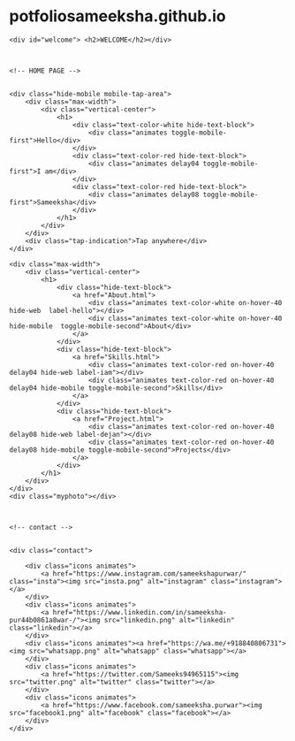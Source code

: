 # potfoliosameeksha.github.io
<!DOCTYPE html>
<html lang="en">
<head>
    <meta charset="UTF-8">
    <meta http-equiv="X-UA-Compatible" content="IE=edge">
    <meta name="viewport" content="width=device-width, initial-scale=1.0">
    <title>SAMEEKSHA PURWAR</title>
    <link rel="stylesheet" href="index.css">
    <link rel="preconnect" href="https://fonts.googleapis.com">
    <link rel="preconnect" href="https://fonts.gstatic.com" crossorigin>
    <link href="https://fonts.googleapis.com/css2?family=Baloo+Bhai+2:wght@700&display=swap" rel="stylesheet">
    <script src="https://ajax.googleapis.com/ajax/libs/jquery/1.8.3/jquery.min.js"></script>
		<script type="text/javascript">
			$(document).ready(function(){
			    $(".mobile-tap-area").click(function(){
			        $(".toggle-mobile-first").toggle();
			        $(".toggle-mobile-second").toggle();
			    });
			});
		</script>
    
</head>


<body>
    
    <div id="welcome"> <h2>WELCOME</h2></div>



    <!-- HOME PAGE -->


    <div class="hide-mobile mobile-tap-area">
        <div class="max-width">
            <div class="vertical-center">
                <h1>
                    <div class="text-color-white hide-text-block">
                        <div class="animates toggle-mobile-first">Hello</div>
                    </div>
                    <div class="text-color-red hide-text-block">
                        <div class="animates delay04 toggle-mobile-first">I am</div>
                    </div>
                    <div class="text-color-red hide-text-block">
                        <div class="animates delay08 toggle-mobile-first">Sameeksha</div>
                    </div>
                </h1>
            </div>
        </div>
        <div class="tap-indication">Tap anywhere</div>
    </div>
    
    <div class="max-width">
        <div class="vertical-center">
            <h1>
                <div class="hide-text-block">
                    <a href="About.html">
                        <div class="animates text-color-white on-hover-40 hide-web  label-hello"></div>
                        <div class="animates text-color-white on-hover-40 hide-mobile  toggle-mobile-second">About</div>
                    </a>
                </div>
                <div class="hide-text-block">
                    <a href="Skills.html">
                        <div class="animates text-color-red on-hover-40 delay04 hide-web label-iam"></div>
                        <div class="animates text-color-red on-hover-40 delay04 hide-mobile toggle-mobile-second">Skills</div>
                    </a>
                </div>
                <div class="hide-text-block">
                    <a href="Project.html">
                        <div class="animates text-color-red on-hover-40 delay08 hide-web label-dejan"></div>
                        <div class="animates text-color-red on-hover-40 delay08 hide-mobile toggle-mobile-second">Projects</div>
                    </a>
                </div>
            </h1>
        </div>
    </div>
    <div class="myphoto"></div>



    <!-- contact -->


    <div class="contact">
        
        <div class="icons animates">
            <a href="https://www.instagram.com/sameekshapurwar/" class="insta"><img src="insta.png" alt="instagram" class="instagram"></a>
        </div>
        <div class="icons animates">
            <a href="https://www.linkedin.com/in/sameeksha-pur44b0861a8war-/"><img src="linkedin.png" alt="linkedin" class="linkedin"></a>
        </div>
        <div class="icons animates"><a href="https://wa.me/+918840806731"><img src="whatsapp.png" alt="whatsapp" class="whatsapp"></a>
        </div>
        <div class="icons animates">
            <a href="https://twitter.com/Sameeks94965115"><img src="twitter.png" alt="twitter" class="twitter"></a>
        </div>
        <div class="icons animates">
            <a href="https://www.facebook.com/sameeksha.purwar"><img src="facebook1.png" alt="facebook" class="facebook"></a>
        </div>
    </div>
    

    
    
</body>
</html>

